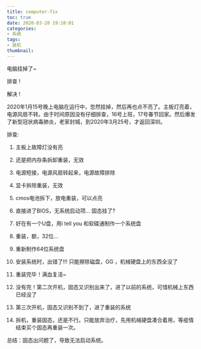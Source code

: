 ```yaml
---
title: computer-fix
toc: true
date: 2020-03-28 19:10:01
categories: 
- 系统
tags: 
- 装机
thumbnail: 
---
```


电脑挂掉了~

排查 !

解决 !

<!-- more --> 

​	2020年1月15号晚上电脑在运行中，忽然挂掉，然后再也点不亮了。主板灯亮着，电源风扇不转。由于时间原因没有仔细排查，16号上班，17号春节回家。然后爆发了新型冠状病毒肺炎，老家封城，到2020年3月25号，才返回深圳。

排查:

1. 主板上故障灯没有亮

2. 还是把内存条拆卸重装，无效

3. 电源短接，电源风扇转起来，电源故障排除

4. 显卡拆除重装，无效

5. cmos电池拆下，放电重装，可以点亮

6. 直接进了BIOS，无系统启动项... 固态挂了?

7. 好在有一个U盘，用i tell you 和软碟通制作一个系统盘

8. 重装，额，32位...

9. 重新制作64位系统盘

10. 安装系统时，出错了!!! 只能擦除磁盘，GG ，机械硬盘上的东西全没了

11. 重装完毕！满血复活~

12. 没有完！第二次开机，固态又识别出来了，进了以前的系统，可惜机械上东西已经没了

13. 第三次开机，固态又识别不到了，进了重装的系统

14. 拆机，重装固态，还是不行。只能放弃治疗，先用机械硬盘凑合着用，等疫情结束买个固态再重装一次。

    

总结：固态出问题了，导致无法启动系统。
